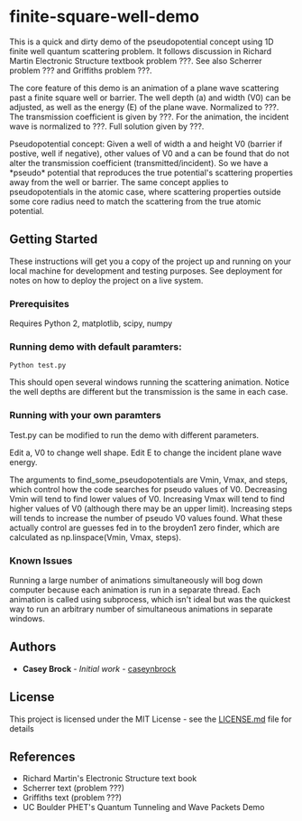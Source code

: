 # finite-square-well-demo

This is a quick and dirty demo of the pseudopotential concept using 1D finite well quantum scattering problem. It follows discussion in Richard Martin Electronic Structure textbook problem ???. See also Scherrer problem ??? and Griffiths problem ???.

The core feature of this demo is an animation of a plane wave scattering past a finite square well or barrier. The well depth (a) and width (V0) can be adjusted, as well as the energy (E) of the plane wave. Normalized to ???. The transmission coefficient is given by ???. For the animation, the incident wave is normalized to ???. Full solution given by ???.

Pseudopotential concept:
Given a well of width a and height V0 (barrier if postive, well if negative), other values of V0 and a can be found that do not alter the transmission coefficient (transmitted/incident). So we have a \*pseudo\* potential that reproduces the true potential's scattering properties away from the well or barrier. The same concept applies to pseudopotentials in the atomic case, where scattering properties outside some core radius need to match the scattering from the true atomic potential.

## Getting Started

These instructions will get you a copy of the project up and running on your local machine for development and testing purposes. See deployment for notes on how to deploy the project on a live system.

### Prerequisites

Requires Python 2, matplotlib, scipy, numpy

### Running demo with default paramters:

```
Python test.py
```

This should open several windows running the scattering animation. Notice the well depths are different but the transmission is the same in each case.

### Running with your own paramters

Test.py can be modified to run the demo with different parameters.

Edit a, V0 to change well shape. Edit E to change the incident plane wave energy.

The arguments to find\_some\_pseudopotentials are Vmin, Vmax, and steps, which control how the code searches for pseudo values of V0. Decreasing Vmin will tend to find lower values of V0. Increasing Vmax will tend to find higher values of V0 (although there may be an upper limit). Increasing steps will tends to increase the number of pseudo V0 values found. What these actually control are guesses fed in to the broyden1 zero finder, which are calculated as np.linspace(Vmin, Vmax, steps).

### Known Issues

Running a large number of animations simultaneously will bog down computer because each animation is run in a separate thread. Each animation is called using subprocess, which isn't ideal but was the quickest way to run an arbitrary number of simultaneous animations in separate windows.


## Authors

* **Casey Brock** - *Initial work* - [caseynbrock](https://github.com/caseynbrock)



## License

This project is licensed under the MIT License - see the [LICENSE.md](LICENSE.md) file for details



## References

* Richard Martin's Electronic Structure text book
* Scherrer text (problem ???)
* Griffiths text (problem ???)
* UC Boulder PHET's Quantum Tunneling and Wave Packets Demo
